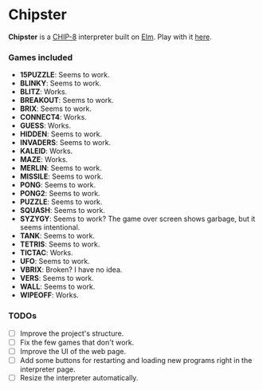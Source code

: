 # Chipster

**Chipster** is a [CHIP-8] interpreter built on [Elm]. Play with it
[here](https://aggressivepixels.github.io/chipster/).

### Games included

- **15PUZZLE**: Seems to work.
- **BLINKY**: Seems to work.
- **BLITZ**: Works.
- **BREAKOUT**: Seems to work.
- **BRIX**: Seems to work.
- **CONNECT4**: Works.
- **GUESS**: Works.
- **HIDDEN**: Seems to work.
- **INVADERS**: Seems to work.
- **KALEID**: Works.
- **MAZE**: Works.
- **MERLIN**: Seems to work.
- **MISSILE**: Seems to work.
- **PONG**: Seems to work.
- **PONG2**: Seems to work.
- **PUZZLE**: Seems to work.
- **SQUASH**: Seems to work.
- **SYZYGY**: Seems to work? The game over screen shows garbage, but
  it seems intentional.
- **TANK**: Seems to work.
- **TETRIS**: Seems to work.
- **TICTAC**: Works.
- **UFO**: Seems to work.
- **VBRIX**: Broken? I have no idea.
- **VERS**: Seems to work.
- **WALL**: Seems to work.
- **WIPEOFF**: Works.

### TODOs

- [ ] Improve the project's structure.
- [ ] Fix the few games that don't work.
- [ ] Improve the UI of the web page.
- [ ] Add some buttons for restarting and loading new programs right in the
      interpreter page.
- [ ] Resize the interpreter automatically.

[chip-8]: https://en.wikipedia.org/wiki/CHIP-8
[elm]: https://elm-lang.org
